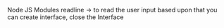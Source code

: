 Node JS Modules 
readline -> to read the user input based upon that you can create interface, close the Interface